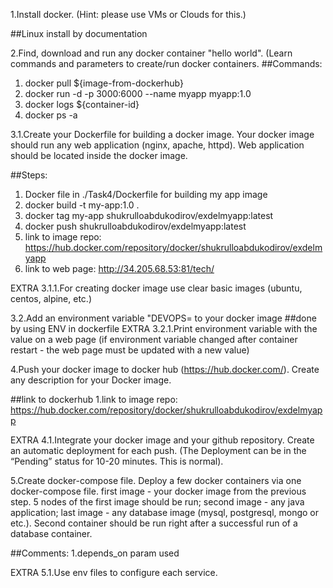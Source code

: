 1.Install docker. (Hint: please use VMs or Clouds  for this.)

##Linux install by documentation

2.Find, download and run any docker container "hello world". (Learn commands and parameters to create/run docker containers.
##Commands:
1. docker pull ${image-from-dockerhub}
2. docker run -d -p 3000:6000 --name myapp myapp:1.0
3. docker logs ${container-id}
4. docker ps -a
   
3.1.Create your Dockerfile for building a docker image. Your docker image should run any web application (nginx, apache, httpd). Web application should be located inside the docker image.

##Steps:
1. Docker file in ./Task4/Dockerfile for building my app image
2. docker build -t my-app:1.0 .
3. docker tag my-app shukrulloabdukodirov/exdelmyapp:latest
4. docker push shukrulloabdukodirov/exdelmyapp:latest
5. link to image repo: https://hub.docker.com/repository/docker/shukrulloabdukodirov/exdelmyapp
6. link to web page: http://34.205.68.53:81/tech/

EXTRA 3.1.1.For creating docker image use clear basic images (ubuntu, centos, alpine, etc.)

3.2.Add an environment variable "DEVOPS=<username> to your docker image
##done by using ENV in dockerfile 
EXTRA 3.2.1.Print environment variable with the value on a web page (if environment variable changed after container restart - the web page must be updated with a new value)

4.Push your docker image to docker hub (https://hub.docker.com/). Create any description for your Docker image.

##link to dockerhub
1.link to image repo: https://hub.docker.com/repository/docker/shukrulloabdukodirov/exdelmyapp

EXTRA 4.1.Integrate your docker image and your github repository. Create an automatic deployment for each push. (The Deployment can be in the “Pending” status for 10-20 minutes. This is normal).

5.Create docker-compose file. Deploy a few docker containers via one docker-compose file.
    first image - your docker image from the previous step. 5 nodes of the first image should be run;
    second image - any java application;
    last image - any database image (mysql, postgresql, mongo or etc.).
    Second container should be run right after a successful run of a database container.

##Comments:
1.depends_on param used 

EXTRA 5.1.Use env files to configure each service.
